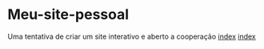 # Meu-site-pessoal
Uma tentativa de criar um site interativo e aberto a cooperação
<a href="index.html">index</a>
<a href="../index.html">index</a>
